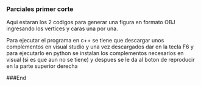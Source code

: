 ### Parciales primer corte

<p>
Aqui estaran los 2 codigos para generar una figura en formato OBJ ingresando los vertices y caras una por una.

Para ejecutar el programa en c++ se tiene que descargar unos complementos en visual studio y una vez descargados dar en la tecla F6
y para ejecutarlo en python se instalan los complementos necesarios en visual (si es que aun no se tiene) y despues se le da al boton de reproducir en la parte superior derecha



###End

